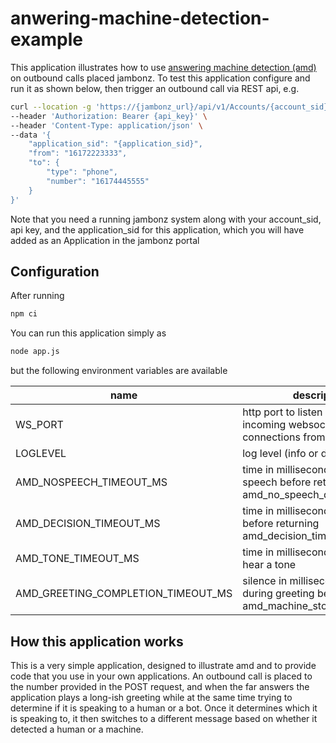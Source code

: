# anwering-machine-detection-example

This application illustrates how to use [answering machine detection (amd)](https://www.jambonz.org/docs/supporting-articles/answering-machine-detection/) on outbound calls placed jambonz. To test this application configure and run it as shown below, then trigger an outbound call via REST api, e.g.

```bash
curl --location -g 'https://{jambonz_url}/api/v1/Accounts/{account_sid}/Calls' \
--header 'Authorization: Bearer {api_key}' \
--header 'Content-Type: application/json' \
--data '{
    "application_sid": "{application_sid}",
    "from": "16172223333",
    "to": {
        "type": "phone",
        "number": "16174445555"
    }
}'
``` 

Note that you need a running jambonz system along with your account_sid, api key, and the application_sid for this application, which you will have added as an Application in the jambonz portal

## Configuration

After running
```bash
npm ci
```

You can run this application simply as 
```bash
node app.js
```

but the following environment variables are available

|name|description|default|
|-------|--------|----|
|WS_PORT|http port to listen on for incoming websocket connections from jambonz|3000|
|LOGLEVEL|log level (info or debug)|info|
|AMD_NOSPEECH_TIMEOUT_MS|time in milliseconds to wait for speech before returning amd_no_speech_detected|5000|
|AMD_DECISION_TIMEOUT_MS|time in milliseconds to wait before returning amd_decision_timeout|15000|
|AMD_TONE_TIMEOUT_MS|time in milliseconds to wait to hear a tone|20000|
|AMD_GREETING_COMPLETION_TIMEOUT_MS|silence in milliseconds to wait for during greeting before returning amd_machine_stopped_speaking|2000|


## How this application works
This is a very simple application, designed to illustrate amd and to provide code that you use in your own applications.  An outbound call is placed to the number provided in the POST request, and when the far answers the application plays a long-ish greeting while at the same time trying to determine if it is speaking to a human or a bot.  Once it determines which it is speaking to, it then switches to a different message based on whether it detected a human or a machine.

